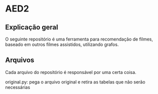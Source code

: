 # AED2

## Explicação geral
O seguinte repositório é uma ferramenta para recomendação de filmes, baseado em outros filmes assistidos, utilizando grafos.

## Arquivos
Cada arquivo do repositório é responsável por uma certa coisa.

original.py: pega o arquivo original e retira as tabelas que não serão necessárias
